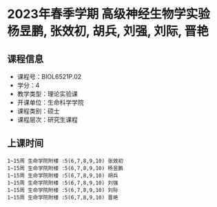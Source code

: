 # 2023年春季学期 高级神经生物学实验 杨昱鹏, 张效初, 胡兵, 刘强, 刘际, 晋艳






## 课程信息

- 课程号：BIOL6521P.02
- 学分：4
- 教学类型：理论实验课
- 开课单位：生命科学学院
- 课程类别：硕士
- 课程层次：研究生课程

## 上课时间

```
1~15周 生命学院附楼 :5(6,7,8,9,10) 张效初
1~15周 生命学院附楼 :5(6,7,8,9,10) 杨昱鹏
1~15周 生命学院附楼 :5(6,7,8,9,10) 胡兵
1~15周 生命学院附楼 :5(6,7,8,9,10) 刘强
1~15周 生命学院附楼 :5(6,7,8,9,10) 刘际
1~15周 生命学院附楼 :5(6,7,8,9,10) 晋艳
```


